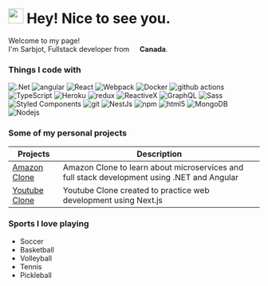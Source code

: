 <h1><img src="https://emojis.slackmojis.com/emojis/images/1531849430/4246/blob-sunglasses.gif?1531849430" width="30"/> Hey! Nice to see you.</h1>


<p>Welcome to my page! </br> I'm Sarbjot, Fullstack developer from <img src="https://w7.pngwing.com/pngs/413/78/png-transparent-canada-maple-leaf-canada-maple-leaf-maple-leaf-thumbnail.png" width="13"/> <b>Canada</b>. 
<h3>Things I code with</h3>
<p>
    <img alt=".Net" src="https://img.shields.io/badge/-.NET-blueviolet" />
      <img alt="angular" src="https://img.shields.io/badge/-Angular-DD0031?style=flat-square&logo=angular&logoColor=white" />
  <img alt="React" src="https://img.shields.io/badge/-React-45b8d8?style=flat-square&logo=react&logoColor=white" />
  <img alt="Webpack" src="https://img.shields.io/badge/-Webpack-8DD6F9?style=flat-square&logo=webpack&logoColor=white" /> 
  <img alt="Docker" src="https://img.shields.io/badge/-Docker-46a2f1?style=flat-square&logo=docker&logoColor=white" />
  <img alt="github actions" src="https://img.shields.io/badge/-Github_Actions-2088FF?style=flat-square&logo=github-actions&logoColor=white" />
  <img alt="TypeScript" src="https://img.shields.io/badge/-TypeScript-007ACC?style=flat-square&logo=typescript&logoColor=white" />
  <img alt="Heroku" src="https://img.shields.io/badge/-Heroku-430098?style=flat-square&logo=heroku&logoColor=white" />
  <img alt="redux" src="https://img.shields.io/badge/-Redux-764ABC?style=flat-square&logo=redux&logoColor=white" />
  <img alt="ReactiveX" src="https://img.shields.io/badge/-RxJs-B7178C?style=flat-square&logo=reactivex&logoColor=white" />
  <img alt="GraphQL" src="https://img.shields.io/badge/-GraphQL-E10098?style=flat-square&logo=graphql&logoColor=white" />
  <img alt="Sass" src="https://img.shields.io/badge/-Sass-CC6699?style=flat-square&logo=sass&logoColor=white" />
  <img alt="Styled Components" src="https://img.shields.io/badge/-Styled_Components-db7092?style=flat-square&logo=styled-components&logoColor=white" />
  <img alt="git" src="https://img.shields.io/badge/-Git-F05032?style=flat-square&logo=git&logoColor=white" />
  <img alt="NestJs" src="https://img.shields.io/badge/-NestJs-ea2845?style=flat-square&logo=nestjs&logoColor=white" />
  <img alt="npm" src="https://img.shields.io/badge/-NPM-CB3837?style=flat-square&logo=npm&logoColor=white" />
  <img alt="html5" src="https://img.shields.io/badge/-HTML5-E34F26?style=flat-square&logo=html5&logoColor=white" />
  <img alt="MongoDB" src="https://img.shields.io/badge/-MongoDB-13aa52?style=flat-square&logo=mongodb&logoColor=white" />
  <img alt="Nodejs" src="https://img.shields.io/badge/-Nodejs-43853d?style=flat-square&logo=Node.js&logoColor=white" />
</p>
<h3>Some of my personal projects</h3>
<table>
  <thead>
    <tr>
      <th> Projects</th>
      <th>Description</th>
    </tr>
  </thead>
  <tbody>
    <tr>
      <td><a href="https://github.com/sarbjot-14/amazon-clone">Amazon Clone</a></td>
      <td>Amazon Clone to learn about microservices and full stack development using .NET and Angular</td>
    </tr>
    <tr>
      <td><a href="https://github.com/sarbjot-14/yt-clone">Youtube Clone</a></td>
      <td>Youtube Clone created to practice web development using Next.js</td>
    </tr>
  </tbody>
</table>
<h3>Sports I love playing</h3>
<ul>
  <li>Soccer</li>
  <li>Basketball</li>
  <li>Volleyball</li>
    <li>Tennis</li>
      <li>Pickleball</li>
  
</ul>


